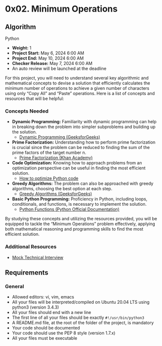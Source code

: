 # 0x02. Minimum Operations

## Algorithm
Python

- **Weight:** 1
- **Project Start:** May 6, 2024 6:00 AM
- **Project End:** May 10, 2024 6:00 AM
- **Checker Release:** May 7, 2024 6:00 AM
- An auto review will be launched at the deadline

For this project, you will need to understand several key algorithmic and mathematical concepts to devise a solution that efficiently calculates the minimum number of operations to achieve a given number of characters using only “Copy All” and “Paste” operations. Here is a list of concepts and resources that will be helpful:

### Concepts Needed
- **Dynamic Programming:** Familiarity with dynamic programming can help in breaking down the problem into simpler subproblems and building up the solution.
  - [Dynamic Programming (GeeksforGeeks)](https://www.geeksforgeeks.org/dynamic-programming/)
- **Prime Factorization:** Understanding how to perform prime factorization is crucial since the problem can be reduced to finding the sum of the prime factors of the target number n.
  - [Prime Factorization (Khan Academy)](https://www.khanacademy.org/computing/computer-science/cryptography/comp-number-theory/v/prime-factorization)
- **Code Optimization:** Knowing how to approach problems from an optimization perspective can be useful in finding the most efficient solution.
  - [How to optimize Python code](https://stackify.com/python-optimization-tips/)
- **Greedy Algorithms:** The problem can also be approached with greedy algorithms, choosing the best option at each step.
  - [Greedy Algorithms (GeeksforGeeks)](https://www.geeksforgeeks.org/greedy-algorithms/)
- **Basic Python Programming:** Proficiency in Python, including loops, conditionals, and functions, is necessary to implement the solution.
  - [Python Functions (Python Official Documentation)](https://docs.python.org/3/tutorial/controlflow.html#defining-functions)

By studying these concepts and utilizing the resources provided, you will be equipped to tackle the “Minimum Operations” problem effectively, applying both mathematical reasoning and programming skills to find the most efficient solution.

### Additional Resources
- [Mock Technical Interview](https://www.interviewmocks.com/)

## Requirements
### General
- Allowed editors: vi, vim, emacs
- All your files will be interpreted/compiled on Ubuntu 20.04 LTS using python3 (version 3.4.3)
- All your files should end with a new line
- The first line of all your files should be exactly `#!/usr/bin/python3`
- A README.md file, at the root of the folder of the project, is mandatory
- Your code should be documented
- Your code should use the PEP 8 style (version 1.7.x)
- All your files must be executable
